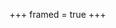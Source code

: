 +++
framed = true
+++

<div id="quote-box"> <br> </div>

<script>
    document.addEventListener("DOMContentLoaded", function() {
        const quotes = fetch("quotes.md")
        .then(response => response.text())
        .then(data => data.split("%").map(quote => "damyge@damygectrl:~$ fortune<br>" + quote));

    quotes.then(quotesWithFortune => {
        const quoteBox = document.getElementById("quote-box");
        quoteBox.innerHTML = quotesWithFortune[Math.floor(Math.random() * quotesWithFortune.length)];

    quoteBox.nextElementSibling?.remove();
  });
});
</script>